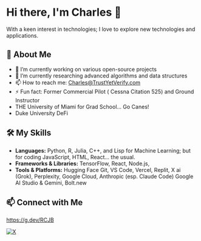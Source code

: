 # Hi there, I'm Charles 👋

With a keen interest in technologies; I love to explore new technologies and applications.

## 🚀 About Me

- 🔭 I’m currently working on various open-source projects
- 🌱 I’m currently researching advanced algorithms and data structures
- 📫 How to reach me: Charles@TrustYetVerify.com
- ⚡ Fun fact: Former Commercial Pilot ( Cessna Citation 525) and Ground Instructor
- THE University of Miami for Grad School... Go Canes!
- Duke University DeFi



## 🛠️ My Skills

- **Languages:** Python, R, Julia, C++, and Lisp for Machine Learning; but for coding JavaScript, HTML, React... the usual.
- **Frameworks & Libraries:** TensorFlow, React, Node.js, 
- **Tools & Platforms:** Hugging Face Git, VS Code, Vercel, Replit, X ai (Grok), Perplexity, Google Cloud, Anthropic (esp. Claude Code) Google AI Studio & Gemini, Bolt.new 


## 📫 Connect with Me

https://g.dev/RCJB 


[![X](https://img.shields.io/badge/Twitter-blue?style=flat-square&logo=twitter&logoColor=white)](https://x.com/CharlesBWI)



